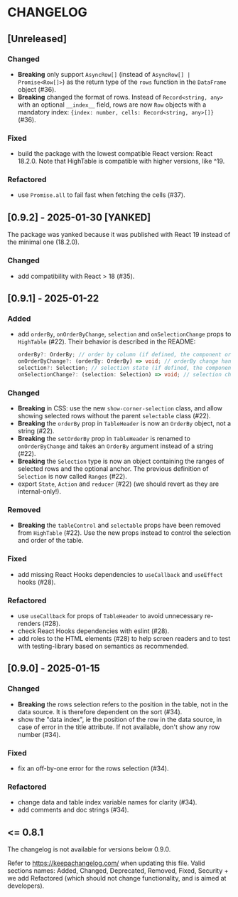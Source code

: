 # CHANGELOG

## [Unreleased]

### Changed

- **Breaking** only support `AsyncRow[]` (instead of `AsyncRow[] | Promise<Row[]>`) as the return type of the `rows` function in the `DataFrame` object (#36).
- **Breaking** changed the format of rows. Instead of `Record<string, any>` with an optional `__index__` field, rows are now `Row` objects with a mandatory index: `{index: number, cells: Record<string, any>[]}` (#36).

### Fixed

- build the package with the lowest compatible React version: React 18.2.0. Note that HighTable is compatible with higher versions, like ^19.

### Refactored

- use `Promise.all` to fail fast when fetching the cells (#37).

## [0.9.2] - 2025-01-30 [YANKED]

The package was yanked because it was published with React 19 instead of the minimal one (18.2.0).

### Changed

- add compatibility with React > 18 (#35).

## [0.9.1] - 2025-01-22

### Added

- add `orderBy`, `onOrderByChange`, `selection` and `onSelectionChange` props to `HighTable` (#22). Their behavior is described in the README:

  ```typescript
  orderBy?: OrderBy; // order by column (if defined, the component order is controlled by the parent)
  onOrderByChange?: (orderBy: OrderBy) => void; // orderBy change handler
  selection?: Selection; // selection state (if defined, the component selection is controlled by the parent)
  onSelectionChange?: (selection: Selection) => void; // selection change handler
  ```

### Changed

- **Breaking** in CSS: use the new `show-corner-selection` class, and allow showing selected rows without the parent `selectable` class (#22).
- **Breaking** the `orderBy` prop in `TableHeader` is now an `OrderBy` object, not a string (#22).
- **Breaking** the `setOrderBy` prop in `TableHeader` is renamed to `onOrderByChange` and takes an `OrderBy` argument instead of a string (#22).
- **Breaking** the `Selection` type is now an object containing the ranges of selected rows and the optional anchor. The previous definition of `Selection` is now called `Ranges` (#22).
- export `State`, `Action` and `reducer` (#22) (we should revert as they are internal-only!).

### Removed

- **Breaking** the `tableControl` and `selectable` props have been removed from `HighTable` (#22). Use the new props instead to control the selection and order of the table.

### Fixed

- add missing React Hooks dependencies to `useCallback` and `useEffect` hooks (#28).

### Refactored

- use `useCallback` for props of `TableHeader` to avoid unnecessary re-renders (#28).
- check React Hooks dependencies with eslint (#28).
- add roles to the HTML elements (#28) to help screen readers and to test with testing-library based on semantics as recommended.

## [0.9.0] - 2025-01-15

### Changed

- **Breaking** the rows selection refers to the position in the table, not in the data source. It is therefore dependent on the sort (#34).
- show the "data index", ie the position of the row in the data source, in case of error in the title attribute. If not available, don't show any row number (#34).

### Fixed

- fix an off-by-one error for the rows selection (#34).

### Refactored

- change data and table index variable names for clarity (#34).
- add comments and doc strings (#34).

## <= 0.8.1

The changelog is not available for versions below 0.9.0.

Refer to https://keepachangelog.com/ when updating this file. Valid sections names: Added, Changed, Deprecated, Removed, Fixed, Security + we add Refactored (which should not change functionality, and is aimed at developers).
